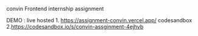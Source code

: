 convin Frontend internship assignment  

DEMO  : 
 live hosted    1. https://assignment-convin.vercel.app/
 codesandbox   2.https://codesandbox.io/s/convin-assginment-4ejhvb